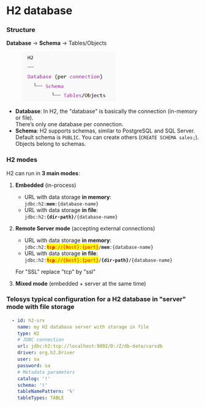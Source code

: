 # H2 database

### Structure

**Database** → **Schema** → Tables/Objects

<div align="left"><figure><img src="../.gitbook/assets/image (2).png" alt="" width="246"><figcaption></figcaption></figure></div>

* **Database**: In H2, the "database" is basically the connection (in-memory or file). \
  There’s only one database per connection.
* **Schema**: H2 supports schemas, similar to PostgreSQL and SQL Server. Default schema is `PUBLIC`. You can create others (`CREATE SCHEMA sales;`). Objects belong to schemas.

### H2 modes

H2 can run in **3 main modes**:

1. **Embedded**  (in-process)
   * URL with data storage **in memory**:\
     `jdbc:h2:`**`mem`**`:{database-name}`
   * URL with data storage **in file**: \
     `jdbc:h2:`**`{dir-path}`**`/{database-name}`
2.  **Remote Server mode** (accepting external connections)

    * URL with data storage **in memory**:\
      `jdbc:h2:`<mark style="color:red;">**`tcp`**</mark><mark style="color:red;">`://{host}:{port}`</mark>`/`**`mem`**`:{database-name}`
    * URL with data storage **in file**: \
      `jdbc:h2:`<mark style="color:red;">**`tcp`**</mark><mark style="color:red;">`://{host}:{port}`</mark>`/`**`{dir-path}`**`/{database-name}`

    For "SSL" replace "tcp" by "ssl"
3. **Mixed mode** (embedded + server at the same time)



### Telosys typical configuration for a H2 database in "server" mode with file storage

```yaml
  - id: h2-srv
    name: my H2 database server with storage in file
    type: H2 
    # JDBC connection 
    url: jdbc:h2:tcp://localhost:9092/D:/Z/db-data/carsdb
    driver: org.h2.Driver
    user: sa
    password: sa
    # Metadata parameters
    catalog: '!'
    schema: '!'
    tableNamePattern: '%'
    tableTypes: TABLE

```
